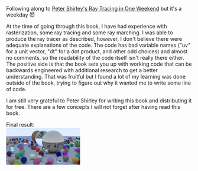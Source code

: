 Following along to [Peter Shirley's Ray Tracing in One Weekend](https://www.realtimerendering.com/raytracing/Ray%20Tracing%20in%20a%20Weekend.pdf) but it's a weekday 😈

At the time of going through this book, I have had experience with rasterization, some ray tracing and some ray marching. 
I was able to produce the ray tracer as described, however, I don't believe there were adequate explanations of the code. 
The code has bad variable names ("uv" for a unit vector, "dt" for a dot product, and other odd choices) and almost no comments, 
so the readability of the code itself isn't really there either. The positive side is that the book sets you up with working 
code that can be backwards engineered with additional research to get a better understanding. That was fruitful but I found a lot 
of my learning was done outside of the book, trying to figure out why it wanted me to write some line of code. 

I am still very grateful to Peter Shirley for writing this book and distributing it for free. There are a few concepts I will
not forget after having read this book.

Final result: <br>
![alt tag](https://raw.githubusercontent.com/Lucodivo/RayTracingInAWeekend/master/example.png)